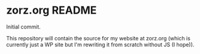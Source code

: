 # zorz.org README

Initial commit.  

This repository will contain the source for my website at zorz.org (which is currently just a WP site but I'm rewriting it from scratch without JS (I hope)). 
